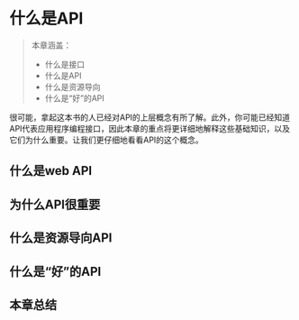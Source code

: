 # 什么是API

> 本章涵盖：
> - 什么是接口
> - 什么是API
> - 什么是资源导向
> - 什么是“好”的API

很可能，拿起这本书的人已经对API的上层概念有所了解。此外，你可能已经知道API代表应用程序编程接口，因此本章的重点将更详细地解释这些基础知识，以及它们为什么重要。让我们更仔细地看看API的这个概念。

## 什么是web API

## 为什么API很重要

## 什么是资源导向API

## 什么是“好”的API

## 本章总结

